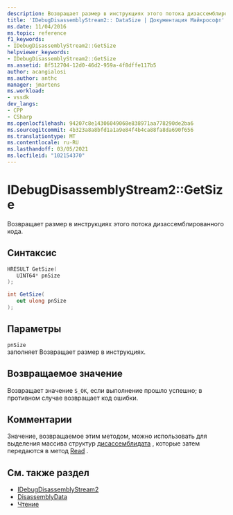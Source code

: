 ```yaml
---
description: Возвращает размер в инструкциях этого потока дизассемблированного кода.
title: 'IDebugDisassemblyStream2:: DataSize | Документация Майкрософт'
ms.date: 11/04/2016
ms.topic: reference
f1_keywords:
- IDebugDisassemblyStream2::GetSize
helpviewer_keywords:
- IDebugDisassemblyStream2::GetSize
ms.assetid: 8f512704-12d0-46d2-959a-4f8dffe117b5
author: acangialosi
ms.author: anthc
manager: jmartens
ms.workload:
- vssdk
dev_langs:
- CPP
- CSharp
ms.openlocfilehash: 94207c8e14306049068e838971aa778290de2ba6
ms.sourcegitcommit: 4b323a8a8bfd1a1a9e84f4b4ca88fa8da690f656
ms.translationtype: MT
ms.contentlocale: ru-RU
ms.lasthandoff: 03/05/2021
ms.locfileid: "102154370"
---
```

# <a name="idebugdisassemblystream2getsize"></a>IDebugDisassemblyStream2::GetSize
Возвращает размер в инструкциях этого потока дизассемблированного кода.

## <a name="syntax"></a>Синтаксис

```cpp
HRESULT GetSize( 
   UINT64* pnSize
);
```

```csharp
int GetSize( 
   out ulong pnSize
);
```

## <a name="parameters"></a>Параметры
`pnSize`\
заполняет Возвращает размер в инструкциях.

## <a name="return-value"></a>Возвращаемое значение
 Возвращает значение `S_OK`, если выполнение прошло успешно; в противном случае возвращает код ошибки.

## <a name="remarks"></a>Комментарии
 Значение, возвращаемое этим методом, можно использовать для выделения массива структур [дисассемблидата](../../../extensibility/debugger/reference/disassemblydata.md) , которые затем передаются в метод [Read](../../../extensibility/debugger/reference/idebugdisassemblystream2-read.md) .

## <a name="see-also"></a>См. также раздел
- [IDebugDisassemblyStream2](../../../extensibility/debugger/reference/idebugdisassemblystream2.md)
- [DisassemblyData](../../../extensibility/debugger/reference/disassemblydata.md)
- [Чтение](../../../extensibility/debugger/reference/idebugdisassemblystream2-read.md)
